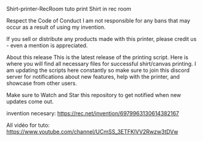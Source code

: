 Shirt-printer-RecRoom tuto print Shirt in rec room

Respect the Code of Conduct I am not responsible for any bans that may occur as a result of using my invention.

If you sell or distribute any products made with this printer, please credit us - even a mention is appreciated.

About this release This is the latest release of the printing script. Here is where you will find all necessary files for successful shirt/canvas printing. I am updating the scripts here constantly so make sure to join this discord server for notifications about new features, help with the printer, and showcase from other users.

Make sure to Watch and Star this repository to get notified when new updates come out.

invention necesary: https://rec.net/invention/6979963130614382167

All vidéo for tuto: https://www.youtube.com/channel/UCmSS_3ETFKlVV2Rwzw3tDVw
